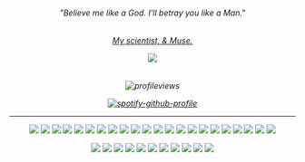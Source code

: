 <h6 align="center">
"Believe me like a God. I'll betray you like a Man."

<h6 align="center">
    
[My scientist, & Muse.](https://github.com/Welcome2Paradise)

![](https://files.catbox.moe/qkrsvz.jpg)

<h6 align="center">

![profileviews](https://komarev.com/ghpvc/?username=6InchesIn&color=yellow)

  
[![spotify-github-profile](https://spotify-github-profile.kittinanx.com/api/view?uid=o53itqkavcf4yo4ou5kliv7hd&cover_image=true&theme=novatorem&show_offline=false&background_color=121212&interchange=false&bar_color=a90404&bar_color_cover=false)](https://github.com/kittinan/spotify-github-profile)



___



<p align="center">

![](https://files.catbox.moe/o57bkh.png) ![](https://files.catbox.moe/e77ene.jpg) ![](https://files.catbox.moe/8keezu.jpg) ![](https://files.catbox.moe/ym9m5j.jpg) ![](https://files.catbox.moe/rxov09.webp) ![](https://files.catbox.moe/v9hnth.jpg) ![](https://files.catbox.moe/wioxl1.gif) ![](https://files.catbox.moe/uz0t8c.png) ![](https://files.catbox.moe/ip8d4k.webp) ![](https://files.catbox.moe/3f6wlv.webp) ![](https://files.catbox.moe/fkjgmn.jpg) ![](https://files.catbox.moe/u9npr1.gif) ![](https://files.catbox.moe/gtptn9.png) ![](https://files.catbox.moe/12bl7p.png) ![](https://files.catbox.moe/i527en.png) ![](https://files.catbox.moe/n9njlj.png) ![](https://files.catbox.moe/qvsptb.png) ![](https://files.catbox.moe/nw7eu6.jpg) ![](https://files.catbox.moe/qic2oo.png) ![](https://files.catbox.moe/cluug5.jpg) ![](https://files.catbox.moe/j4znad.png) ![](https://files.catbox.moe/h88fxb.png)

<p align="center">

![](https://files.catbox.moe/z1gpck.webp) ![](https://files.catbox.moe/il8949.webp) ![](https://files.catbox.moe/fgurq6.gif) ![](https://files.catbox.moe/qx3ex1.gif) ![](https://files.catbox.moe/caf2bx.webp) ![](https://files.catbox.moe/14nkbp.webp) ![](https://files.catbox.moe/pqhkiz.gif) ![](https://files.catbox.moe/psva73.gif) ![](https://files.catbox.moe/y7lhn1.webp) ![](https://files.catbox.moe/yod1m9.webp) ![](https://files.catbox.moe/j66npd.webp) 
